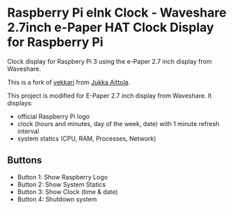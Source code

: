 # Raspberry Pi eInk Clock - Waveshare 2.7inch e-Paper HAT Clock Display for Raspberry Pi

Clock display for Raspbery Pi 3 using the e-Paper 2.7 inch display from Waveshare.

This is a fork of [vekkari](https://github.com/jaittola/vekkari) from [Jukka Aittola](https://github.com/jaittola).

This project is modified for E-Paper 2.7 inch display from Waveshare. It displays:
- official Raspberry Pi logo
- clock (hours and minutes, day of the week, date) with 1 minute refresh interval
- system statics  (CPU, RAM, Processes, Network)

## Buttons

- Button 1: Show Raspberry Logo
- Button 2: Show System Statics
- Button 3: Show Clock (time & date)
- Button 4: Shutdown system
